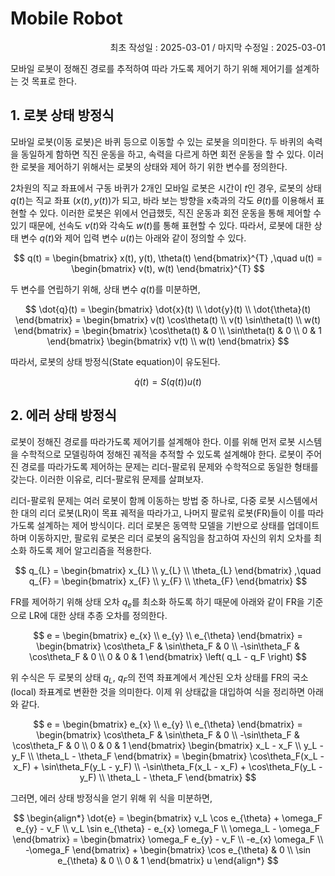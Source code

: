 # Mobile Robot
<p align="right">
최초 작성일 : 2025-03-01 / 마지막 수정일 : 2025-03-01
</p>


모바일 로봇이 정해진 경로를 추적하여 따라 가도록 제어기 하기 위해 제어기를 설계하는 것 목표로 한다.

## 1. 로봇 상태 방정식

모바일 로봇(이동 로봇)은 바퀴 등으로 이동할 수 있는 로봇을 의미한다. 두 바퀴의 속력을 동일하게 함하면 직진 운동을 하고, 속력을 다르게 하면 회전 운동을 할 수 있다. 이러한 로봇을 제어하기 위해서는 로봇의 상태와 제어 하기 위한 변수를 정의한다.

2차원의 직교 좌표에서 구동 바퀴가 2개인 모바일 로봇은 시간이 $t$인 경우, 로봇의 상태 $q(t)$는 직교 좌표 $(x(t),y(t))$가 되고, 바라 보는 방향을 x축과의 각도 $\theta(t)$를 이용해서 표현할 수 있다. 이러한 로봇은 위에서 언급했듯, 직진 운동과 회전 운동을 통해 제어할 수 있기 때문에, 선속도 $v(t)$와 각속도 $w(t)$를 통해 표현할 수 있다. 따라서, 로봇에 대한 상태 변수 $q(t)$와 제어 입력 변수 $u(t)$는 아래와 같이 정의할 수 있다.

$$
q(t) = 
\begin{bmatrix}
x(t), y(t), \theta(t)
\end{bmatrix}^{T}
,\quad
u(t) =
\begin{bmatrix}
v(t), w(t)
\end{bmatrix}^{T}
$$

두 변수를 연립하기 위해, 상태 변수 $q(t)$를 미분하면,

$$
\dot{q}(t) =
\begin{bmatrix}
\dot{x}(t) \\
\dot{y}(t) \\
\dot{\theta}(t)
\end{bmatrix}
= \begin{bmatrix}
v(t) \cos\theta(t) \\
v(t) \sin\theta(t) \\
w(t)
\end{bmatrix}
= \begin{bmatrix}
\cos\theta(t) & 0 \\
\sin\theta(t) & 0 \\
0 & 1
\end{bmatrix}
\begin{bmatrix}
v(t) \\
w(t)
\end{bmatrix}
$$

따라서, 로봇의 상태 방정식(State equation)이 유도된다.

$$
\dot{q}(t) = S(q(t)) u(t)
$$

## 2. 에러 상태 방정식

로봇이 정해진 경로를 따라가도록 제어기를 설계해야 한다. 이를 위해 먼저 로봇 시스템을 수학적으로 모델링하여 정해진 궤적을 추적할 수 있도록 설계해야 한다. 로봇이 주어진 경로를 따라가도록 제어하는 문제는 리더-팔로워 문제와 수학적으로 동일한 형태를 갖는다. 이러한 이유로, 리더-팔로워 문제를 살펴보자.

리더-팔로워 문제는 여러 로봇이 함께 이동하는 방법 중 하나로, 다중 로봇 시스템에서 한 대의 리더 로봇(LR)이 목표 궤적을 따라가고, 나머지 팔로워 로봇(FR)들이 이를 따라가도록 설계하는 제어 방식이다. 리더 로봇은 동역학 모델을 기반으로 상태를 업데이트하며 이동하지만, 팔로워 로봇은 리더 로봇의 움직임을 참고하여 자신의 위치 오차를 최소화 하도록 제어 알고리즘을 적용한다.

$$
q_{L} =
\begin{bmatrix}
x_{L} \\ 
y_{L} \\ 
\theta_{L}
\end{bmatrix}
,\quad
q_{F} =
\begin{bmatrix}
x_{F} \\ 
y_{F} \\ 
\theta_{F}
\end{bmatrix}
$$

FR를 제어하기 위해 상태 오차 $q_{e}$를 최소화 하도록 하기 때문에 아래와 같이 FR을 기준으로 LR에 대한 상태 추종 오차를 정의한다. 

$$
e = 
\begin{bmatrix}
e_{x} \\ 
e_{y} \\ 
e_{\theta}
\end{bmatrix} 
= \begin{bmatrix}
\cos\theta_F & \sin\theta_F & 0 \\ 
-\sin\theta_F & \cos\theta_F & 0 \\ 
0 & 0 & 1
\end{bmatrix}
\left( q_L - q_F \right)
$$

위 수식은 두 로봇의 상태 $q_L$, $q_F$의 전역 좌표계에서 계산된 오차 상태를 FR의 국소(local) 좌표계로 변환한 것을 의미한다. 이제 위 상태값을 대입하여 식을 정리하면 아래와 같다.

$$
e = 
\begin{bmatrix}
e_{x} \\ 
e_{y} \\ 
e_{\theta}
\end{bmatrix} 
= \begin{bmatrix}
\cos\theta_F & \sin\theta_F & 0 \\ 
-\sin\theta_F & \cos\theta_F & 0 \\ 
0 & 0 & 1
\end{bmatrix}
\begin{bmatrix}
x_L - x_F \\ 
y_L - y_F \\ 
\theta_L - \theta_F
\end{bmatrix} 
= \begin{bmatrix}
\cos\theta_F(x_L - x_F) + \sin\theta_F(y_L - y_F) \\ 
-\sin\theta_F(x_L - x_F) + \cos\theta_F(y_L - y_F) \\ 
\theta_L - \theta_F
\end{bmatrix}
$$

그러면, 에러 상태 방정식을 얻기 위해 위 식을 미분하면,

$$
\begin{align*}
\dot{e} 
= \begin{bmatrix}
v_L \cos e_{\theta} + \omega_F e_{y} - v_F \\
v_L \sin e_{\theta} - e_{x} \omega_F \\
\omega_L - \omega_F
\end{bmatrix} =
\begin{bmatrix}
\omega_F e_{y} - v_F \\ 
-e_{x} \omega_F \\
-\omega_F
\end{bmatrix} +
\begin{bmatrix}
\cos e_{\theta} & 0 \\
\sin e_{\theta} & 0 \\
0 & 1
\end{bmatrix} u
\end{align*}
$$


